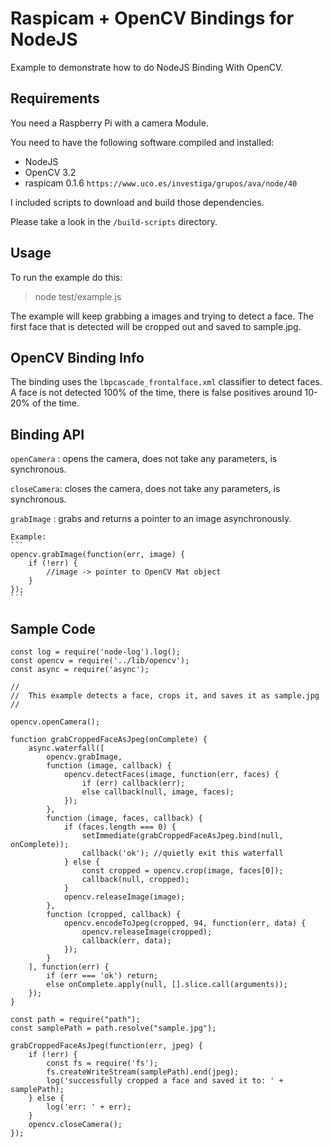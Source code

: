 # Raspicam + OpenCV Bindings for NodeJS

Example to demonstrate how to do NodeJS Binding With OpenCV.

## Requirements

You need a Raspberry Pi with a camera Module.

You need to have the following software compiled and installed:

* NodeJS
* OpenCV 3.2
* raspicam 0.1.6 `https://www.uco.es/investiga/grupos/ava/node/40`

I included scripts to download and build those dependencies.

Please take a look  in the `/build-scripts` directory.

## Usage

To run the example do this:

> node test/example.js

The example will keep grabbing a images and trying to detect a face.
The first face that is detected will be cropped out and saved to sample.jpg.

## OpenCV Binding Info

The binding uses the `lbpcascade_frontalface.xml` classifier to detect faces.
A face is not detected 100% of the time, there is false positives around 10-20% of the time.

## Binding API

`openCamera` : opens the camera, does not take any parameters, is synchronous.

`closeCamera`: closes the camera, does not take any parameters, is synchronous.

`grabImage`  : grabs and returns a pointer to an image asynchronously.

	Example:
	```
	opencv.grabImage(function(err, image) {
		if (!err) {
			//image -> pointer to OpenCV Mat object
		}
	});
	```

## Sample Code

```
const log = require('node-log').log();
const opencv = require('../lib/opencv');
const async = require('async');

//
//	This example detects a face, crops it, and saves it as sample.jpg
//

opencv.openCamera();

function grabCroppedFaceAsJpeg(onComplete) {
	async.waterfall([
		opencv.grabImage,
  	    function (image, callback) {
  	    	opencv.detectFaces(image, function(err, faces) {
  	    		if (err) callback(err);
  	    		else callback(null, image, faces);
  	    	});
  	    },
  	    function (image, faces, callback) {
  	    	if (faces.length === 0) {
  	    		setImmediate(grabCroppedFaceAsJpeg.bind(null, onComplete));
  	    		callback('ok'); //quietly exit this waterfall
  	    	} else {
  	    		const cropped = opencv.crop(image, faces[0]);
  	    		callback(null, cropped);
  	    	}
  	    	opencv.releaseImage(image);
  	    },
  	    function (cropped, callback) {
	  	  	opencv.encodeToJpeg(cropped, 94, function(err, data) {
	  			opencv.releaseImage(cropped);
	  			callback(err, data);
	  		});
  	    }
  	], function(err) {
 		if (err === 'ok') return;
 		else onComplete.apply(null, [].slice.call(arguments));
 	});
}

const path = require("path");
const samplePath = path.resolve("sample.jpg"); 

grabCroppedFaceAsJpeg(function(err, jpeg) {
	if (!err) {
		const fs = require('fs');
		fs.createWriteStream(samplePath).end(jpeg);
		log('successfully cropped a face and saved it to: ' + samplePath);
	} else {
		log('err: ' + err);
	}
	opencv.closeCamera();
});
```



